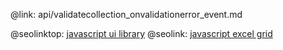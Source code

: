 @link: api/validatecollection_onvalidationerror_event.md

@seolinktop: [javascript ui library](https://webix.com)
@seolink: [javascript excel grid](https://webix.com/widget/excel_viewer/)